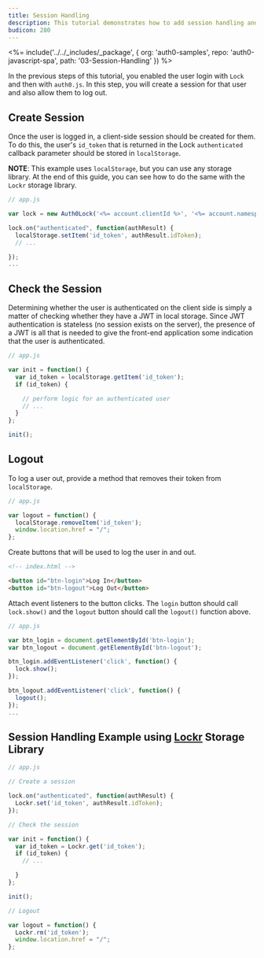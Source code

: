 ```yaml
---
title: Session Handling
description: This tutorial demonstrates how to add session handling and logout to your web app
budicon: 280
---
```


<%= include('../../_includes/_package', {
  org: 'auth0-samples',
  repo: 'auth0-javascript-spa',
  path: '03-Session-Handling'
}) %>

In the previous steps of this tutorial, you enabled the user login with `Lock` and then with `auth0.js`. In this step, you will create a session for that user and also allow them to log out.

## Create Session

Once the user is logged in, a client-side session should be created for them. To do this, the user's `id_token` that is returned in the Lock `authenticated` callback parameter should be stored in `localStorage`.

**NOTE**: This example uses `localStorage`, but you can use any storage library. At the end of this guide, you can see how to do the same with the `Lockr` storage library.

```js
// app.js

var lock = new Auth0Lock('<%= account.clientId %>', '<%= account.namespace %>');

lock.on("authenticated", function(authResult) {
  localStorage.setItem('id_token', authResult.idToken);
  // ...

});
...
```

## Check the Session

Determining whether the user is authenticated on the client side is simply a matter of checking whether they have a JWT in local storage. Since JWT authentication is stateless (no session exists on the server), the presence of a JWT is all that is needed to give the front-end application some indication that the user is authenticated.

```js
// app.js

var init = function() {
  var id_token = localStorage.getItem('id_token');
  if (id_token) {

    // perform logic for an authenticated user
    // ...
  }
};

init();
```

## Logout

To log a user out, provide a method that removes their token from `localStorage`.

```js
// app.js

var logout = function() {
  localStorage.removeItem('id_token');
  window.location.href = "/";
};
```

Create buttons that will be used to log the user in and out.

```html
<!-- index.html -->

<button id="btn-login">Log In</button>
<button id="btn-logout">Log Out</button>
```

Attach event listeners to the button clicks. The `login` button should call `lock.show()` and the `logout` button should call the `logout()` function above.

```javascript
// app.js

var btn_login = document.getElementById('btn-login');
var btn_logout = document.getElementById('btn-logout');

btn_login.addEventListener('click', function() {
  lock.show();
});

btn_logout.addEventListener('click', function() {
  logout();
});
...
```

## Session Handling Example using [Lockr](https://github.com/tsironis/lockr) Storage Library

```js
// app.js

// Create a session

lock.on("authenticated", function(authResult) {
  Lockr.set('id_token', authResult.idToken);
});

// Check the session

var init = function() {
  var id_token = Lockr.get('id_token');
  if (id_token) {
    // ...

  }
};

init();

// Logout

var logout = function() {
  Lockr.rm('id_token');
  window.location.href = "/";
};
```
